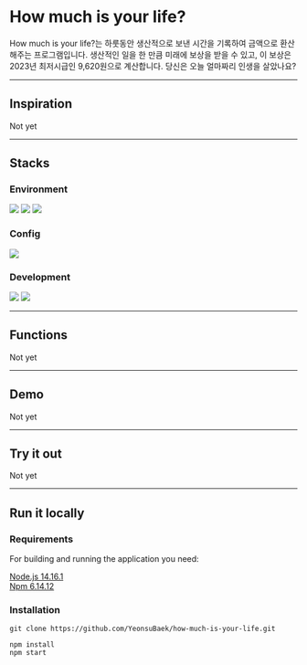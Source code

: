 # How much is your life?

How much is your life?는 하룻동안 생산적으로 보낸 시간을 기록하여 금액으로 환산해주는 프로그램입니다. 생산적인 일을 한 만큼 미래에 보상을 받을 수 있고, 이 보상은 2023년 최저시급인 9,620원으로 계산합니다. 당신은 오늘 얼마짜리 인생을 살았나요?

---

## Inspiration

Not yet

---

## Stacks

### Environment

<img src="https://img.shields.io/badge/Visual Studio Code-007ACC?style=flat-square&logo=VisualStudioCode&logoColor=white"/>
<img src="https://img.shields.io/badge/GitHub-181717?style=flat-square&logo=GitHub&logoColor=white"/>
<img src="https://img.shields.io/badge/Figma-F24E1E?style=flat-square&logo=Figma&logoColor=white"/>

### Config

<img src="https://img.shields.io/badge/npm-CB3837?style=flat-square&logo=npm&logoColor=white"/>

### Development

<img src="https://img.shields.io/badge/React-61DAFB?style=flat-square&logo=React&logoColor=black"/>
<img src="https://img.shields.io/badge/CSS3-1572B6?style=flat-square&logo=CSS3&logoColor=white"/>

---

## Functions

Not yet

---

## Demo

Not yet

---

## Try it out

Not yet

---

## Run it locally

### Requirements

For building and running the application you need:

[Node.js 14.16.1](https://nodejs.org/ca/blog/release/v14.16.1/)  
[Npm 6.14.12](https://www.npmjs.com/package/npm/v/6.14.12)

### Installation

```
git clone https://github.com/YeonsuBaek/how-much-is-your-life.git

npm install
npm start
```
